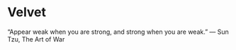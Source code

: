 # Velvet

“Appear weak when you are strong, and strong when you are weak.”
― Sun Tzu, The Art of War